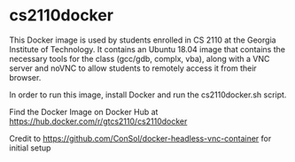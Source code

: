 # cs2110docker

This Docker image is used by students enrolled in CS 2110 at the Georgia
Institute of Technology. It contains an Ubuntu 18.04 image that contains the
necessary tools for the class (gcc/gdb, complx, vba), along with a VNC server
and noVNC to allow students to remotely access it from their browser.

In order to run this image, install Docker and run the cs2110docker.sh script.

Find the Docker Image on Docker Hub at https://hub.docker.com/r/gtcs2110/cs2110docker

Credit to https://github.com/ConSol/docker-headless-vnc-container for initial
setup
